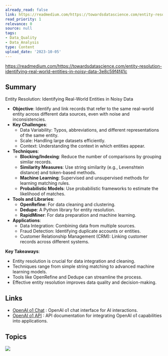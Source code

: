 ```yaml
---
already_read: false
link: https://readmedium.com/https://towardsdatascience.com/entity-resolution-identifying-real-world-entities-in-noisy-data-3e8c59f4f41c
read_priority: 1
relevance: 0
source: null
tags:
- Data_Quality
- Data_Analysis
type: Content
upload_date: '2023-10-05'
---
```


https://readmedium.com/https://towardsdatascience.com/entity-resolution-identifying-real-world-entities-in-noisy-data-3e8c59f4f41c
## Summary

Entity Resolution: Identifying Real-World Entities in Noisy Data

- **Objective**: Identify and link records that refer to the same real-world entity across different data sources, even with noise and inconsistencies.
- **Key Challenges**:
  - Data Variability: Typos, abbreviations, and different representations of the same entity.
  - Scale: Handling large datasets efficiently.
  - Context: Understanding the context in which entities appear.
- **Techniques**:
  - **Blocking/Indexing**: Reduce the number of comparisons by grouping similar records.
  - **Similarity Measures**: Use string similarity (e.g., Levenshtein distance) and token-based methods.
  - **Machine Learning**: Supervised and unsupervised methods for learning matching rules.
  - **Probabilistic Models**: Use probabilistic frameworks to estimate the likelihood of matches.
- **Tools and Libraries**:
  - **OpenRefine**: For data cleaning and clustering.
  - **Dedupe**: A Python library for entity resolution.
  - **RapidMiner**: For data preparation and machine learning.
- **Applications**:
  - Data Integration: Combining data from multiple sources.
  - Fraud Detection: Identifying duplicate accounts or entities.
  - Customer Relationship Management (CRM): Linking customer records across different systems.

**Key Takeaways**:
- Entity resolution is crucial for data integration and cleaning.
- Techniques range from simple string matching to advanced machine learning models.
- Tools like OpenRefine and Dedupe can streamline the process.
- Effective entity resolution improves data quality and decision-making.
## Links

- [OpenAI o1 Chat](https://openai01.net/) : OpenAI o1 chat interface for AI interactions.
- [OpenAI o1 API](https://openaio1api.com/) : API documentation for integrating OpenAI o1 capabilities into applications.

## Topics

![](topics/Concept/Entity%20Resolution)